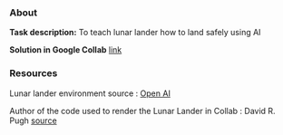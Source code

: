 ### About 

**Task description:** To teach lunar lander how to land safely using AI

 **Solution in Google Collab** [link](https://colab.research.google.com/drive/1-4enN34Fq9yLIdzxw2048rRwXVGQWdhg?usp=sharing)
 
 ### Resources
 
 Lunar lander environment source : [Open AI](https://gym.openai.com/envs/LunarLander-v2/)
 
 Author of the code used to render the Lunar Lander in Collab :  David R. Pugh
 [source](https://davidrpugh.github.io/stochastic-expatriate-descent/openai/binder/google-colab/2020/04/16/remote-rendering-gym-envs.html) 
